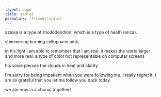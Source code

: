 ```yaml
---
layout: page
title: azalea
permalink: /friends/azalea
---
```


azalea is a type of rhododendron, which is a type of heath (erica). 

shimmering burning cellophane pink, 

in his light i am able to remember that i am real. it makes the world larger and more real. a type of color not representable on computer screens

his voice pierces the clouds in heat and clarity

i'm sorry for being impatient when you were following me. i really regret it. i am so grateful that you let me follow you back today.

we are now in a chorus together!



